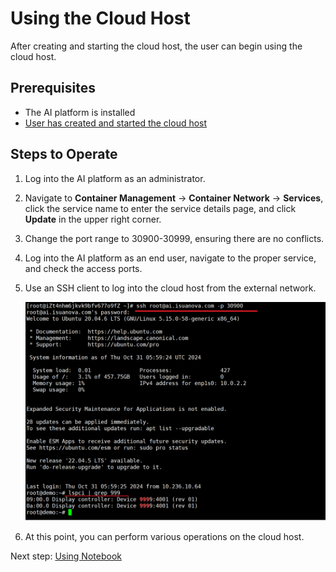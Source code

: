 # Using the Cloud Host

After creating and starting the cloud host, the user can begin using the cloud host.

## Prerequisites

- The AI platform is installed
- [User has created and started the cloud host](./createhost.md)

## Steps to Operate

1. Log into the AI platform as an administrator.
2. Navigate to **Container Management** -> **Container Network** -> **Services**, click the service name to enter the service details page, and click **Update** in the upper right corner.


3. Change the port range to 30900-30999, ensuring there are no conflicts.


4. Log into the AI platform as an end user, navigate to the proper service, and check the access ports.


5. Use an SSH client to log into the cloud host from the external network.

    ![ssh](../images/usehost04.png)

6. At this point, you can perform various operations on the cloud host.

Next step: [Using Notebook](../share/notebook.md)
